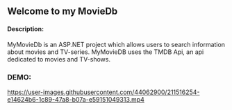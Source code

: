 ## Welcome to my MovieDb
#### Description:
MyMovieDb is an ASP.NET project which allows users to search information about movies and TV-series. MyMovieDB uses the TMDB Api, an api dedicated to movies and TV-shows.


### DEMO:
https://user-images.githubusercontent.com/44062900/211516254-e14624b6-1c89-47a8-b07a-e59151049313.mp4

